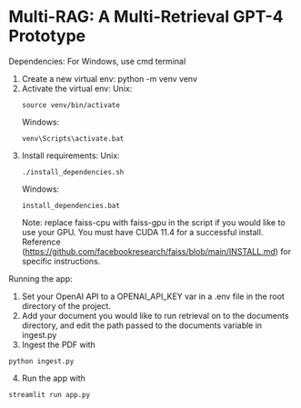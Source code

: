 # Multi-RAG: A Multi-Retrieval GPT-4 Prototype

Dependencies:
For Windows, use cmd terminal
1. Create a new virtual env: python -m venv venv
2. Activate the virtual env: 
   Unix: 
   ```
   source venv/bin/activate
   ```
   Windows: 
   ```
   venv\Scripts\activate.bat
   ```
3. Install requirements: 
   Unix:
   ```
   ./install_dependencies.sh
   ```
   Windows:
   ```
   install_dependencies.bat
   ```
   Note: replace faiss-cpu with faiss-gpu in the script if you would like to use your GPU. You must have CUDA 11.4 for a successful install. Reference (https://github.com/facebookresearch/faiss/blob/main/INSTALL.md) for specific instructions.

Running the app:
1. Set your OpenAI API to a OPENAI_API_KEY var in a .env file in the root directory of the project.
2. Add your document you would like to run retrieval on to the documents directory, and edit the path passed to the documents variable in ingest.py
3. Ingest the PDF with 
```
python ingest.py
```
4. Run the app with 
```
streamlit run app.py
```